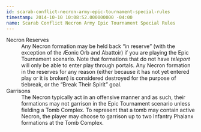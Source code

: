 ```yaml
---
id: scarab-conflict-necron-army-epic-tournament-special-rules
timestamp: 2014-10-10 10:08:52.000000000 -04:00
name: Scarab Conflict Necron Army Epic Tournament Special Rules
---
```

<dl>
	<dt>Necron Reserves</dt>
	<dd>Any Necron formation may be held back <q>in reserve</q> (with the exception of the &AElig;onic Orb and Abattoir) if you are playing the Epic Tournament scenario. Note that formations that do not have <em>teleport</em> will only be able to enter play through portals. Any Necron formation in the reserves for any reason (either because it has not yet entered play or it is broken) is considered destroyed for the purpose of tiebreak, or the <q>Break Their Spirit</q> goal.</dd>
	<dt>Garrisons</dt>
	<dd>The Necron typically act in an offensive manner and as such, their formations may not garrison in the Epic Tournament scenario unless fielding a Tomb Complex. To represent that a tomb may contain active Necron, the player may choose to garrison up to two Infantry Phalanx formations at the Tomb Complex.</dd>
</dl>